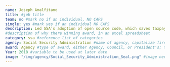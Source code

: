 ```yaml
---
name: Joseph Amalfitano
title: #job title
team: no #mark no if an individual, NO CAPS
single: yes #mark yes if an individual NO CAPS
description: Led SSA’s adoption of open source code, which saves taxpayers millions of dollars, reduces duplication, and helps government services work more seamlessly for citizens.
#description of why there winning award, in an excel spreadsheet
category: ssa #reference list of categories
agency: Social Security Administration #name of agency, capitalize first letter of each name
award: Agency #type of award, either Agency, Council, or President's; this is case sensitive so make sure to match the options listed exactly. This section generates the format of the card
Year: 2018 #variable to be used at later date
image: "/img/agency/Social_Security_Administration_Seal.png" #image needed for Team award (agency seal) and President's award (headshot); leave empty if and individual Agency award
---
```

